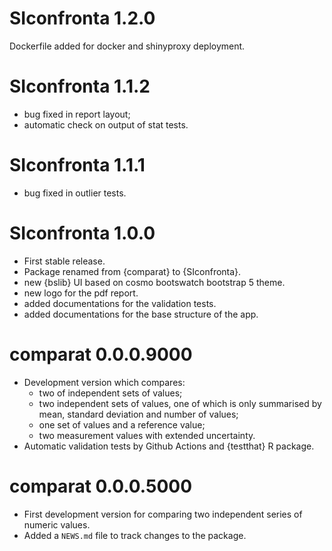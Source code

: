 # SIconfronta 1.2.0

Dockerfile added for docker and shinyproxy deployment.

# SIconfronta 1.1.2

* bug fixed in report layout;
* automatic check on output of stat tests.
  
# SIconfronta 1.1.1

* bug fixed in outlier tests.

# SIconfronta 1.0.0

* First stable release.
* Package renamed from {comparat} to {SIconfronta}.
* new {bslib} UI based on cosmo bootswatch bootstrap 5 theme.
* new logo for the pdf report.
* added documentations for the validation tests.
* added documentations for the base structure of the app.

# comparat 0.0.0.9000

* Development version which compares:
  - two of independent sets of values;
  - two independent sets of values, one of which is only summarised by
  mean, standard deviation and number of values;
  - one set of values and a reference value;
  - two measurement values with extended uncertainty.
* Automatic validation tests by Github Actions and {testthat} R package.

# comparat 0.0.0.5000

* First development version for comparing two independent series of numeric values.
* Added a `NEWS.md` file to track changes to the package.

